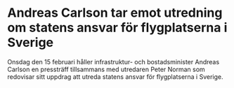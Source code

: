 # Andreas Carlson tar emot utredning om statens ansvar för flygplatserna i Sverige

Onsdag den 15 februari håller infrastruktur- och bostadsminister Andreas Carlson en pressträff tillsammans med utredaren Peter Norman som redovisar sitt uppdrag att utreda statens ansvar för flygplatserna i Sverige.
